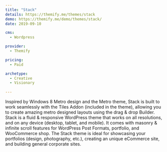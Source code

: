```yaml
---
title: "Stack"
details: https://themify.me/themes/stack
demo: https://themify.me/demo/themes/stack/
date: 2019-09-10

cms: 
  - Wordpress

provider: 
  - Themify

pricing:
  - Paid

archetype:
  - Creative
  - Visionary
  
---
```


Inspired by Windows 8 Metro design and the Metro theme, Stack is built to work seamlessly with the Tiles Addon (included in the theme), allowing you to create amazing metro designed layouts using the drag & drop Builder. Stack is a fluid & responsive WordPress theme that works on all resolutions, and on any device (desktop, tablet, and mobile). It comes with masonry & infinite scroll features for WordPress Post Formats, portfolio, and WooCommerce shop. The Stack theme is ideal for showcasing your portfolios (design, photography, etc.), creating an unique eCommerce site, and building general corporate sites. 